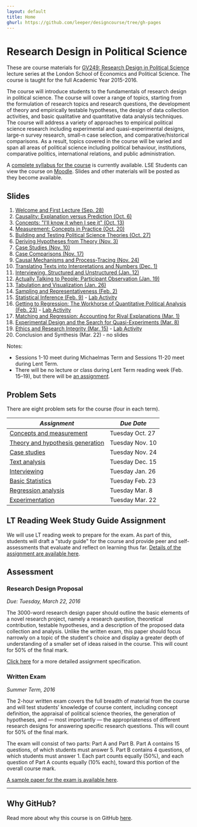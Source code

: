 ```yaml
---
layout: default
title: Home
ghurl: https://github.com/leeper/designcourse/tree/gh-pages
---
```


# Research Design in Political Science #

These are course materials for [GV249: Research Design in Political Science](http://www.lse.ac.uk/resources/calendar/courseGuides/GV/2015_GV249.htm) lecture series at the London School of Economics and Political Science. The course is taught for the full Academic Year 2015-2016. 

The course will introduce students to the fundamentals of research design in political science. The course will cover a range of topics, starting from the formulation of research topics and research questions, the development of theory and empirically testable hypotheses, the design of data collection activities, and basic qualitative and quantitative data analysis techniques. The course will address a variety of approaches to empirical political science research including experimental and quasi-experimental designs, large-n survey research, small-n case selection, and comparative/historical comparisons. As a result, topics covered in the course will be varied and span all areas of political science including political behaviour, institutions, comparative politics, international relations, and public administration.

A [complete syllabus for the course](Syllabus/Syllabus.pdf) is currently available. LSE Students can view the course on [Moodle](https://moodle.lse.ac.uk/course/view.php?id=4889). Slides and other materials will be posted as they become available.


## Slides ##

 1. [Welcome and First Lecture (Sep. 28)](Slides/lecture01.pdf)
 2. [Causality: Explanation versus Prediction (Oct. 6)](Slides/lecture02.pdf)
 3. [Concepts: "I'll know it when I see it" (Oct. 13)](Slides/lecture03.pdf)
 4. [Measurement: Concepts in Practice (Oct. 20)](Slides/lecture04.pdf)
 5. [Building and Testing Political Science Theories (Oct. 27)](Slides/lecture05.pdf)
 6. [Deriving Hypotheses from Theory (Nov. 3)](Slides/lecture06.pdf)
 7. [Case Studies (Nov. 10)](Slides/lecture07.pdf)
 8. [Case Comparisons (Nov. 17)](Slides/lecture08.pdf)
 9. [Causal Mechanisms and Process-Tracing (Nov. 24)](Slides/lecture09.pdf)
 10. [Translating Texts into Interpretations and Numbers (Dec. 1)](Slides/lecture10.pdf)
 11. [Interviewing, Structured and Unstructured (Jan. 12)](Slides/lecture11.pdf)
 12. [Actually Talking to People: Participant Observation (Jan. 19)](Slides/lecture12.pdf)
 13. [Tabulation and Visualization (Jan. 26)](Slides/lecture13.pdf)
 14. [Sampling and Representativeness (Feb. 2)](Slides/lecture14.pdf)
 15. [Statistical Inference (Feb. 9)](Slides/lecture15.pdf) - [Lab Activity](Assignments/Lab1.pdf)
 16. [Getting to Regression: The Workhorse of Quantitative Political Analysis (Feb. 23)](Slides/lecture16.pdf) - [Lab Activity](Assignments/Lab2.pdf)
 17. [Matching and Regression: Accounting for Rival Explanations (Mar. 1)](Slides/lecture17.pdf)
 18. [Experimental Design and the Search for Quasi-Experiments (Mar. 8)](Slides/lecture18.pdf)
 19. [Ethics and Research Integrity (Mar. 15)](Slides/lecture19.pdf) - [Lab Activity](Assignments/EthicsScenarios.pdf)
 20. Conclusion and Synthesis (Mar. 22) - no slides

Notes:

 - Sessions 1-10 meet during Michaelmas Term and Sessions 11-20 meet during Lent Term.
 - There will be no lecture or class during Lent Term reading week (Feb. 15–19), but there will be [an assignment](Assignments/StudyGuideAssignment.html).

 
## Problem Sets ##

There are eight problem sets for the course (four in each term).

| *Assignment* | *Due Date* |
| ---------- | -------- |
| [Concepts and measurement](Assignments/ProblemSet1.html) | Tuesday Oct. 27 |
| [Theory and hypothesis generation](Assignments/ProblemSet2.html) | Tuesday Nov. 10 |
| [Case studies](Assignments/ProblemSet3.html) | Tuesday Nov. 24 |
| [Text analysis](Assignments/ProblemSet4.html) | Tuesday Dec. 15 |
| [Interviewing](Assignments/ProblemSet5.html) | Tuesday Jan. 26 |
| [Basic Statistics](Assignments/ProblemSet6.html) | Tuesday Feb. 23 |
| [Regression analysis](Assignments/ProblemSet7.html) | Tuesday Mar. 8 |
| [Experimentation](Assignments/ProblemSet8.html) | Tuesday Mar. 22 |

## LT Reading Week Study Guide Assignment ##

We will use LT reading week to prepare for the exam. As part of this, students will draft a "study guide" for the course and provide peer and self-assessments that evaluate and reflect on learning thus far. [Details of the assignment are available here](Assignments/StudyGuideAssignment.html).

## Assessment ##

### Research Design Proposal ###

*Due: Tuesday, March 22, 2016*

The 3000-word research design paper should outline the basic elements of a novel research project, namely a research question, theoretical contribution, testable hypotheses, and a description of the proposed data collection and analysis. Unlike the written exam, this paper should focus narrowly on a topic of the student's choice and display a greater depth of understanding of a smaller set of ideas raised in the course. This will count for 50% of the final mark.

[Click here](Assignments/ResearchDesignProposal.html) for a more detailed assignment specification.

### Written Exam ###

*Summer Term, 2016*

The 2-hour written exam covers the full breadth of material from the course and will test students' knowledge of course content, including concept definition, the appraisal of political science theories, the generation of hypotheses, and — most importantly — the appropriateness of different research designs for answering specific research questions. This will count for 50% of the final mark.

The exam will consist of two parts: Part A and Part B. Part A contains 15 questions, of which students must answer 5. Part B contains 4 questions, of which students must answer 1. Each part counts equally (50%), and each question of Part A counts equally (10% each), toward this portion of the overall course mark.

[A sample paper for the exam is available here](Syllabus/SamplePaper.pdf).

---
## Why GitHub? ##

Read more about why this course is on GitHub [here](fork.html).
